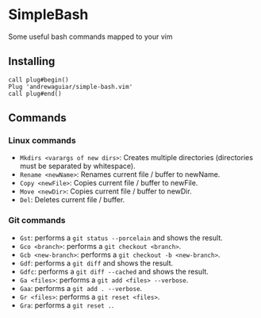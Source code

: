 # SimpleBash

Some useful bash commands mapped to your vim

## Installing

```vim
call plug#begin()
Plug 'andrewaguiar/simple-bash.vim'
call plug#end()
```

## Commands

### Linux commands

  - `Mkdirs <varargs of new dirs>`: Creates multiple directories (directories must be separated by whitespace).
  - `Rename <newName>`: Renames current file / buffer to newName.
  - `Copy <newFile>`: Copies current file / buffer to newFile.
  - `Move <newDir>`: Copies current file / buffer to newDir.
  - `Del`: Deletes current file / buffer.

### Git commands

  - `Gst`: performs a `git status --porcelain` and shows the result.
  - `Gco <branch>`: performs a `git checkout <branch>`.
  - `Gcb <new-branch>`: performs a `git checkout -b <new-branch>`.
  - `Gdf`: performs a `git diff` and shows the result.
  - `Gdfc`: performs a `git diff --cached` and shows the result.
  - `Ga <files>`: performs a `git add <files> --verbose`.
  - `Gaa`: performs a `git add . --verbose`.
  - `Gr <files>`: performs a `git reset <files>`.
  - `Gra`: performs a `git reset .`.
